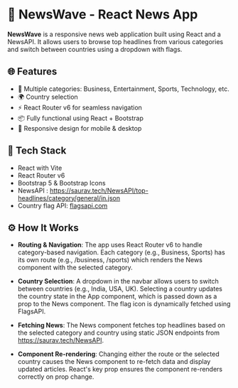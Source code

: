 # 📰 NewsWave - React News App

**NewsWave** is a responsive news web application built using React and a NewsAPI. It allows users to browse top headlines from various categories and switch between countries using a dropdown with flags.

## 🌐 Features

- 📁 Multiple categories: Business, Entertainment, Sports, Technology, etc.
- 🌍 Country selection
- ⚡️ React Router v6 for seamless navigation
- 📦 Fully functional using React + Bootstrap
- 📱 Responsive design for mobile & desktop

## 🚀 Tech Stack

- React with Vite
- React Router v6
- Bootstrap 5 & Bootstrap Icons
- NewsAPI : https://saurav.tech/NewsAPI/top-headlines/category/general/in.json
- Country flag API: [flagsapi.com](https://flagsapi.com)

## ⚙️ How It Works

- **Routing & Navigation**: 
The app uses React Router v6 to handle category-based navigation. Each category (e.g., Business, Sports) has its own route (e.g., /business, /sports) which renders the News component with the selected category.

- **Country Selection**:
A dropdown in the navbar allows users to switch between countries (e.g., India, USA, UK). Selecting a country updates the country state in the App component, which is passed down as a prop to the News component. The flag icon is dynamically fetched using FlagsAPI.

- **Fetching News**:
The News component fetches top headlines based on the selected category and country using static JSON endpoints from https://saurav.tech/NewsAPI.

- **Component Re-rendering**:
Changing either the route or the selected country causes the News component to re-fetch data and display updated articles. React's key prop ensures the component re-renders correctly on prop change.
